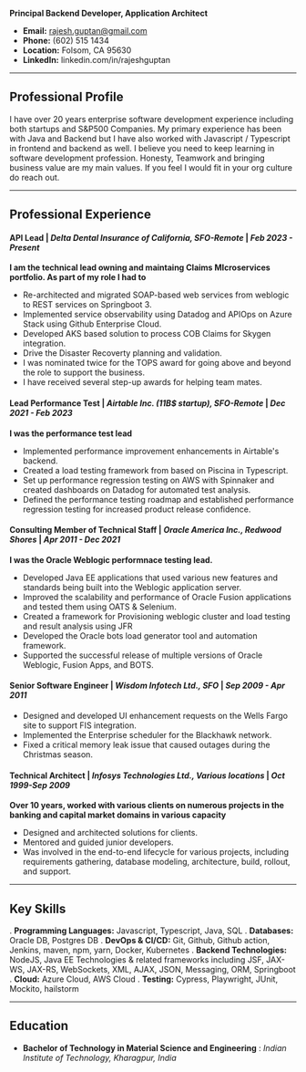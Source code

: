 **Principal Backend Developer, Application Architect**

- **Email:** rajesh.guptan@gmail.com
- **Phone:** (602) 515 1434
- **Location:** Folsom, CA 95630
- **LinkedIn:** linkedin.com/in/rajeshguptan

---

## Professional Profile

I have over 20 years enterprise software development experience including both startups and S&P500 Companies. My primary experience has been with Java and Backend but I have also worked with Javascript / Typescript in frontend and backend as well. I believe you need to keep learning in software development profession. Honesty, Teamwork and bringing business value are my main values. If you feel I would fit in your org culture do reach out.

---

## Professional Experience

#### **API Lead** | *Delta Dental Insurance of California, SFO-Remote* | *Feb 2023 - Present*

**I am the technical lead owning and maintaing Claims MIcroservices portfolio. As part of my role I had to**

- Re-architected and migrated SOAP-based web services from weblogic to REST services on Springboot 3.
- Implemented service observability using Datadog and APIOps on Azure Stack using Github Enterprise Cloud.
- Developed AKS based solution to process COB Claims for Skygen integration.
- Drive the Disaster Recoverty planning and validation.
- I was nominated twice for the TOPS award for going above and beyond the role to support the business.
- I have received several step-up awards for helping team mates.

#### **Lead Performance Test** | *Airtable Inc. (11B$ startup), SFO-Remote* | *Dec 2021 - Feb 2023*

**I was the performance test lead**

- Implemented performance improvement enhancements in Airtable's backend.
- Created a load testing framework from based on Piscina in Typescript.
- Set up performance regression testing on AWS with Spinnaker and created dashboards on Datadog for automated test analysis.
- Defined the performance testing roadmap and established performance regression testing for increased product release confidence.

#### **Consulting Member of Technical Staff** | *Oracle America Inc., Redwood Shores* | *Apr 2011 - Dec 2021*

**I was the Oracle Weblogic performnace testing lead.**

- Developed Java EE applications that used various new features and standards being built into the Weblogic application server.
- Improved the scalability and performance of Oracle Fusion applications and tested them using OATS & Selenium.
- Created a framework for Provisioning weblogic cluster and load testing and result analysis using JFR
- Developed the Oracle bots load generator tool and automation framework.
- Supported the successful release of multiple versions of Oracle Weblogic, Fusion Apps, and BOTS.

#### **Senior Software Engineer** | *Wisdom Infotech Ltd., SFO* | *Sep 2009 - Apr 2011*

- Designed and developed UI enhancement requests on the Wells Fargo site to support FIS integration.
- Implemented the Enterprise scheduler for the Blackhawk network.
- Fixed a critical memory leak issue that caused outages during the Christmas season.

#### **Technical Architect** | *Infosys Technologies Ltd., Various locations* | *Oct 1999-Sep 2009*

**Over 10 years, worked with various clients on numerous projects in the banking and capital market domains in various capacity**

- Designed and architected solutions for clients.
- Mentored and guided junior developers.
- Was involved in the end-to-end lifecycle for various projects, including requirements gathering, database modeling, architecture, build, rollout, and support.

---

## Key Skills

. **Programming Languages:** Javascript, Typescript, Java, SQL
. **Databases:** Oracle DB, Postgres DB
. **DevOps & CI/CD:** Git, Github, Github action, Jenkins, maven, npm, yarn, Docker, Kubernetes
. **Backend Technologies:** NodeJS, Java EE Technologies & related frameworks including JSF, JAX-WS, JAX-RS, WebSockets, XML, AJAX, JSON, Messaging, ORM, Springboot
. **Cloud:** Azure Cloud, AWS Cloud
. **Testing:** Cypress, Playwright, JUnit, Mockito, hailstorm

---

## Education

- **Bachelor of Technology in Material Science and Engineering** : *Indian Institute of Technology, Kharagpur, India*
